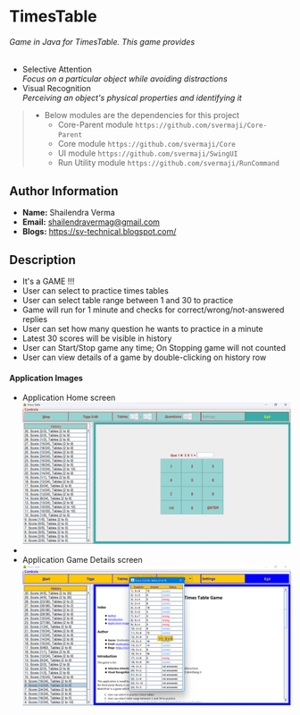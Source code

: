 # TimesTable

###### Game in Java for TimesTable. This game provides
* Selective Attention<br>
  _Focus on a particular object while avoiding distractions_
* Visual Recognition<br>
  _Perceiving an object's physical properties and identifying it_

> * Below modules are the dependencies for this project
>   - Core-Parent module `https://github.com/svermaji/Core-Parent`
>   - Core module `https://github.com/svermaji/Core`
>   - UI module `https://github.com/svermaji/SwingUI`
>   - Run Utility module `https://github.com/svermaji/RunCommand`

## Author Information
* **Name:** Shailendra Verma
* **Email:** shailendravermag@gmail.com
* **Blogs:** https://sv-technical.blogspot.com/

## Description
* It's a GAME !!!
* User can select to practice times tables
* User can select table range between 1 and 30 to practice
* Game will run for 1 minute and checks for correct/wrong/not-answered replies
* User can set how many question he wants to practice in a minute
* Latest 30 scores will be visible in history
* User can Start/Stop game any time; On Stopping game will not counted
* User can view details of a game by double-clicking on history row

#### Application Images
* Application Home screen<br>
![Image of Yaktocat](https://github.com/svermaji/TimesTable/blob/master/app-images/app-image-home-22-oct-2022.png)
* 
* Application Game Details screen<br>
![Image of Yaktocat](https://github.com/svermaji/TimesTable/blob/master/app-images/app-image-details-1-nov-2022.png)
